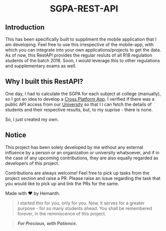 <h1 align="center">SGPA-REST-API</h1>

## Introduction

This has been specifically built to suppliment the mobile application that I am
developing. Feel free to use this irrespective of the mobile-app, with which
you can integrate into your own applications/projects to get the data. As of
now, this RestAPI provides the regular resluts of all R18 regulation students of the
batch 2018. Soon, I would leverage this to other regulations and supplementary exams as well.

## Why I built this RestAPI?

One day, I had to calculate the SGPA for each subject at college (manually), so
I got an idea to develop a [Cross Platform App](https://github.com/hemanth-kotagiri/sgpa-calculator).
I verified if there was a public API access from our [University](https://jntuh.ac.in) so that I I
can fetch the details of students and their respective results, but, to my
suprise - there is none.

So, I just created my own.

## Notice

This project has been solely developed by me without any external influence by
a person or an organization or university whatsoever, and if in the case of any
upcoming contributions, they are also equally regarded as developers of this
project.

Contributions are always welcome! Feel free to pick up tasks from the project
section and raise a PR.
Please raise an issue regarding the task that you would like to pick up and
link the PRs for the same.

Made with ❤️ by Hemanth.

> I started this for you, only for you. Now, it serves for a greater purpose -
> for so many students ahead. You shall be remembered forever, in the
> reminiscence of this project.

> **_For Precious, with Patience._**
